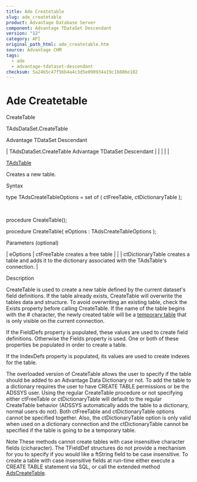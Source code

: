 ```yaml
---
title: Ade Createtable
slug: ade_createtable
product: Advantage Database Server
component: Advantage TDataSet Descendant
version: "12"
category: API
original_path_html: ade_createtable.htm
source: Advantage CHM
tags:
  - ade
  - advantage-tdataset-descendant
checksum: 5a24b5c47f56b4a4c3d5e090934a19c1b88be102
---
```


# Ade Createtable

CreateTable

TAdsDataSet.CreateTable

Advantage TDataSet Descendant

| TAdsDataSet.CreateTable  Advantage TDataSet Descendant |  |  |  |  |

[TAdsTable](ade_tadstable_7.md)

Creates a new table.

Syntax

type TAdsCreateTableOptions = set of ( ctFreeTable, ctDictionaryTable );

 

procedure CreateTable();

procedure CreateTable( eOptions : TAdsCreateTableOptions );

Parameters (optional)

| eOptions | ctFreeTable creates a free table |
|  | ctDictionaryTable creates a table and adds it to the dictionary associated with the TAdsTable's connection. |

Description

CreateTable is used to create a new table defined by the current dataset's field definitions. If the table already exists, CreateTable will overwrite the tables data and structure. To avoid overwriting an existing table, check the Exists property before calling CreateTable. If the name of the table begins with the # character, the newly created table will be a [temporary table](master_temporary_tables.md) that is only visible on the current connection.

If the FieldDefs property is populated, these values are used to create field definitions. Otherwise the Fields property is used. One or both of these properties be populated in order to create a table.

If the IndexDefs property is populated, its values are used to create indexes for the table.

The overloaded version of CreateTable allows the user to specify if the table should be added to an Advantage Data Dictionary or not. To add the table to a dictionary requires the user to have CREATE TABLE permissions or be the ADSSYS user. Using the regular CreateTable procedure or not specifying either ctFreeTable or ctDictionaryTable will default to the regular CreateTable behavior (ADSSYS automatically adds the table to a dictionary, normal users do not). Both ctFreeTable and ctDictionaryTable options cannot be specified together. Also, the ctDictionaryTable option is only valid when used on a dictionary connection and the ctDictionaryTable cannot be specified if the table is going to be a temporary table.

Note These methods cannot create tables with case insensitive character fields (cicharacter). The TFieldDef structures do not provide a mechanism for you to specify if you would like a ftString field to be case insensitive. To create a table with case insensitive fields at run-time either execute a CREATE TABLE statement via SQL, or call the extended method [AdsCreateTable](ade_adscreatetable.md).
